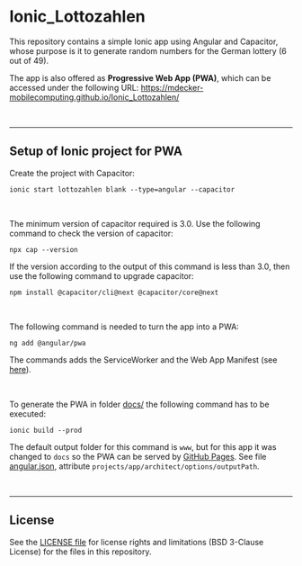 # Ionic_Lottozahlen #

This repository contains a simple Ionic app using Angular and Capacitor, whose purpose is it to generate random numbers for the German lottery (6 out of 49).

The app is also offered as **Progressive Web App (PWA)**, which can be accessed under the following URL: https://mdecker-mobilecomputing.github.io/Ionic_Lottozahlen/

<br>

----

## Setup of Ionic project for PWA ##

Create the project with Capacitor: 
```
ionic start lottozahlen blank --type=angular --capacitor
```

<br>

The minimum version of capacitor required is 3.0. Use the following command to check the version of capacitor:
```
npx cap --version
```
If the version according to the output of this command is less than 3.0, then use the following command to upgrade capacitor:
```
npm install @capacitor/cli@next @capacitor/core@next
```

<br>

The following command is needed to turn the app into a PWA:
```
ng add @angular/pwa
```
The commands adds the ServiceWorker and the Web App Manifest (see [here](/src/manifest.webmanifest)).

<br>

To generate the PWA in folder [docs/](docs/) the following command has to be executed:
```
ionic build --prod
```
The default output folder for this command is `www`, but for this app it was changed to `docs` so the PWA can be served by [GitHub Pages](https://pages.github.com/).
See file [angular.json](angular.json#L17), attribute `projects/app/architect/options/outputPath`.

<br>

----
## License ##

See the [LICENSE file](LICENSE.md) for license rights and limitations (BSD 3-Clause License)
for the files in this repository.
